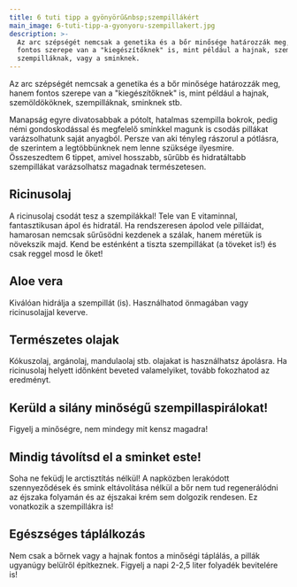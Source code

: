 ```yaml
---
title: 6 tuti tipp a gyönyörű&nbsp;szempillákért
main_image: 6-tuti-tipp-a-gyonyoru-szempillakert.jpg
description: >-
  Az arc szépségét nemcsak a genetika és a bőr minősége határozzák meg, hanem
  fontos szerepe van a "kiegészítőknek" is, mint például a hajnak, szemöldököknek,
  szempilláknak, vagy a sminknek.
---
```


Az arc szépségét nemcsak a genetika és a bőr minősége határozzák meg, hanem
fontos szerepe van a "kiegészítőknek" is, mint például a hajnak, szemöldököknek, szempilláknak, sminknek stb.

Manapság egyre divatosabbak a pótolt, hatalmas szempilla bokrok, pedig némi
gondoskodással és megfelelő sminkkel magunk is csodás pillákat varázsolhatunk
saját anyagból. Persze van aki tényleg rászorul a pótlásra, de szerintem a
legtöbbünknek nem lenne szüksége ilyesmire. Összeszedtem 6 tippet, amivel
hosszabb, sűrűbb és hidratáltabb szempillákat varázsolhatsz magadnak
természetesen.

## Ricinusolaj

A ricinusolaj csodát tesz a szempilákkal! Tele van E vitaminnal, fantasztikusan
ápol és hidratál. Ha rendszeresen ápolod vele pilláidat, hamarosan nemcsak
sűrűsödni kezdenek a szálak, hanem méretük is növekszik majd. Kend be esténként
a tiszta szempillákat (a töveket is!) és csak reggel mosd le őket!

## Aloe vera

Kiválóan hidrálja a szempillát (is). Használhatod önmagában vagy ricinusolajjal
keverve.

## Természetes olajak

Kókuszolaj, argánolaj, mandulaolaj stb. olajakat is használhatsz ápolásra. Ha
ricinusolaj helyett időnként beveted valamelyiket, tovább fokozhatod az
eredményt.

## Kerüld a silány minőségű szempillaspirálokat!

Figyelj a minőségre, nem mindegy mit kensz magadra!

## Mindig távolítsd el a sminket este!

Soha ne feküdj le arctisztítás nélkül! A napközben lerakódott szennyeződések és
smink eltávolítása nélkül a bőr nem tud regenerálódni az éjszaka folyamán és az
éjszakai krém sem dolgozik rendesen. Ez vonatkozik a szempillákra is!

## Egészséges táplálkozás

Nem csak a bőrnek vagy a hajnak fontos a minőségi táplálás, a pillák ugyanúgy
belülről építkeznek. Figyelj a napi 2-2,5 liter folyadék bevitelére is!


